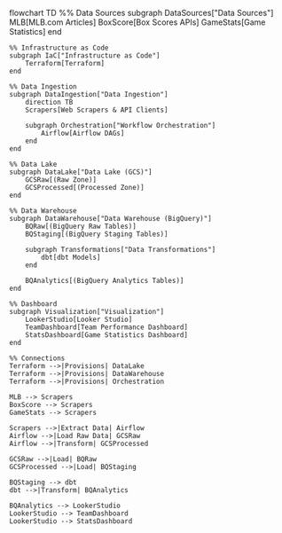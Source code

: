 flowchart TD
    %% Data Sources
    subgraph DataSources["Data Sources"]
        MLB[MLB.com Articles]
        BoxScore[Box Scores APIs]
        GameStats[Game Statistics]
    end
    
    %% Infrastructure as Code
    subgraph IaC["Infrastructure as Code"]
        Terraform[Terraform]
    end
    
    %% Data Ingestion
    subgraph DataIngestion["Data Ingestion"]
        direction TB
        Scrapers[Web Scrapers & API Clients]
        
        subgraph Orchestration["Workflow Orchestration"]
            Airflow[Airflow DAGs]
        end
    end
    
    %% Data Lake
    subgraph DataLake["Data Lake (GCS)"]
        GCSRaw[(Raw Zone)]
        GCSProcessed[(Processed Zone)]
    end
    
    %% Data Warehouse
    subgraph DataWarehouse["Data Warehouse (BigQuery)"]
        BQRaw[(BigQuery Raw Tables)]
        BQStaging[(BigQuery Staging Tables)]
        
        subgraph Transformations["Data Transformations"]
            dbt[dbt Models]
        end
        
        BQAnalytics[(BigQuery Analytics Tables)]
    end
    
    %% Dashboard
    subgraph Visualization["Visualization"]
        LookerStudio[Looker Studio]
        TeamDashboard[Team Performance Dashboard]
        StatsDashboard[Game Statistics Dashboard]
    end
    
    %% Connections
    Terraform -->|Provisions| DataLake
    Terraform -->|Provisions| DataWarehouse
    Terraform -->|Provisions| Orchestration
    
    MLB --> Scrapers
    BoxScore --> Scrapers
    GameStats --> Scrapers
    
    Scrapers -->|Extract Data| Airflow
    Airflow -->|Load Raw Data| GCSRaw
    Airflow -->|Transform| GCSProcessed
    
    GCSRaw -->|Load| BQRaw
    GCSProcessed -->|Load| BQStaging
    
    BQStaging --> dbt
    dbt -->|Transform| BQAnalytics
    
    BQAnalytics --> LookerStudio
    LookerStudio --> TeamDashboard
    LookerStudio --> StatsDashboard